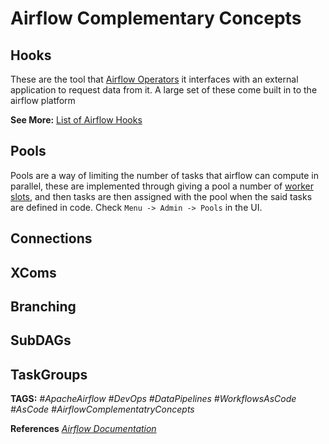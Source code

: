 # Airflow Complementary Concepts

## Hooks

These are the tool that [Airflow Operators](<./Airflow_Operators.md> "./Airflow_Operators") it interfaces with an external application to request data from it.
A large set of these come built in to the airflow platform

__See More:__ [List of Airflow Hooks](<https://airflow.apache.org/docs/apache-airflow/stable/_api/airflow/hooks/index.html> "List of Airflow Built in hooks")

## Pools

Pools are a way of limiting the number of tasks that airflow can compute in parallel, these are implemented through giving a pool a number of [worker slots](<./airflow_worker_slots.md> "./airflow_worker_slots"), and then tasks are then assigned with the pool when the said tasks are defined in code. Check `Menu -> Admin -> Pools` in the UI.

## Connections



## XComs

## Branching

## SubDAGs

## TaskGroups


__TAGS:__
_#ApacheAirflow #DevOps #DataPipelines #WorkflowsAsCode #AsCode #AirflowComplementatryConcepts_

__References__
_[Airflow Documentation](<https://airflow.apache.org/docs/apache-airflow/stable/concepts.html#workflows> "https://airflow.apache.org/docs/apache-airflow/stable/concepts.html#workflows")_
